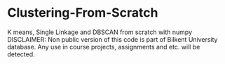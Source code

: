 # Clustering-From-Scratch
K means, Single Linkage and DBSCAN from scratch with numpy 
DISCLAIMER: Non public version of this code is part of Bilkent University database. Any use in course projects, assignments and etc. will be detected. 
